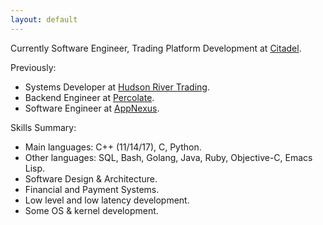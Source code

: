 ```yaml
---
layout: default
---
```


Currently Software Engineer, Trading Platform Development at <a href="http://citadel.com/" target="_blank">Citadel</a>.

Previously:
- Systems Developer at <a href="http://hudson-trading.com/" target="_blank">Hudson River Trading</a>.
- Backend Engineer at <a href="http://percolate.com/" target="_blank">Percolate</a>.
- Software Engineer at <a href="http://appnexus.com/" target="_blank">AppNexus</a>.

Skills Summary:
- Main languages: C++ (11/14/17), C, Python.
- Other languages: SQL, Bash, Golang, Java, Ruby, Objective-C, Emacs Lisp.
- Software Design & Architecture.
- Financial and Payment Systems.
- Low level and low latency development.
- Some OS & kernel development.
